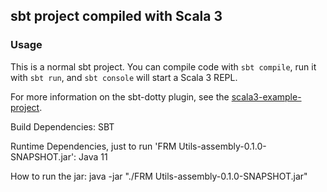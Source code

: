 ## sbt project compiled with Scala 3

### Usage

This is a normal sbt project. You can compile code with `sbt compile`, run it with `sbt run`, and `sbt console` will start a Scala 3 REPL.

For more information on the sbt-dotty plugin, see the
[scala3-example-project](https://github.com/scala/scala3-example-project/blob/main/README.md).

Build Dependencies:
SBT

Runtime Dependencies, just to run 'FRM Utils-assembly-0.1.0-SNAPSHOT.jar':
Java 11

How to run the jar: java -jar "./FRM Utils-assembly-0.1.0-SNAPSHOT.jar"
